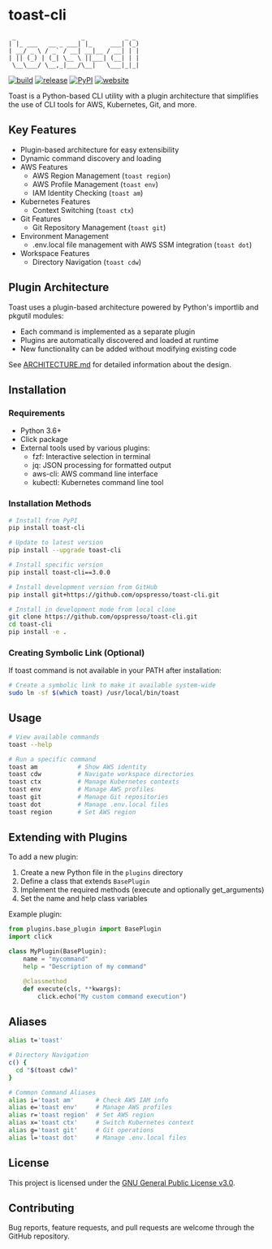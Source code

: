 # toast-cli

```
 _                  _           _ _
| |_ ___   __ _ ___| |_     ___| (_)
| __/ _ \ / _` / __| __|__ / __| | |
| || (_) | (_| \__ \ ||___| (__| | |
 \__\___/ \__,_|___/\__|   \___|_|_|
```

[![build](https://img.shields.io/github/actions/workflow/status/opspresso/toast-cli/push.yml?branch=main&style=for-the-badge&logo=github)](https://github.com/opspresso/toast-cli/actions/workflows/push.yml)
[![release](https://img.shields.io/github/v/release/opspresso/toast-cli?style=for-the-badge&logo=github)](https://github.com/opspresso/toast-cli/releases)
[![PyPI](https://img.shields.io/pypi/v/toast-cli?style=for-the-badge&logo=pypi&logoColor=white)](https://pypi.org/project/toast-cli/)
[![website](https://img.shields.io/badge/website-toast--cli-blue?style=for-the-badge&logo=github)](https://toast.sh/)

Toast is a Python-based CLI utility with a plugin architecture that simplifies the use of CLI tools for AWS, Kubernetes, Git, and more.

## Key Features

* Plugin-based architecture for easy extensibility
* Dynamic command discovery and loading
* AWS Features
  - AWS Region Management (`toast region`)
  - AWS Profile Management (`toast env`)
  - IAM Identity Checking (`toast am`)
* Kubernetes Features
  - Context Switching (`toast ctx`)
* Git Features
  - Git Repository Management (`toast git`)
* Environment Management
  - .env.local file management with AWS SSM integration (`toast dot`)
* Workspace Features
  - Directory Navigation (`toast cdw`)

## Plugin Architecture

Toast uses a plugin-based architecture powered by Python's importlib and pkgutil modules:

* Each command is implemented as a separate plugin
* Plugins are automatically discovered and loaded at runtime
* New functionality can be added without modifying existing code

See [ARCHITECTURE.md](ARCHITECTURE.md) for detailed information about the design.

## Installation

### Requirements

* Python 3.6+
* Click package
* External tools used by various plugins:
  - fzf: Interactive selection in terminal
  - jq: JSON processing for formatted output
  - aws-cli: AWS command line interface
  - kubectl: Kubernetes command line tool

### Installation Methods

```bash
# Install from PyPI
pip install toast-cli

# Update to latest version
pip install --upgrade toast-cli

# Install specific version
pip install toast-cli==3.0.0

# Install development version from GitHub
pip install git+https://github.com/opspresso/toast-cli.git

# Install in development mode from local clone
git clone https://github.com/opspresso/toast-cli.git
cd toast-cli
pip install -e .
```

### Creating Symbolic Link (Optional)

If toast command is not available in your PATH after installation:

```bash
# Create a symbolic link to make it available system-wide
sudo ln -sf $(which toast) /usr/local/bin/toast
```

## Usage

```bash
# View available commands
toast --help

# Run a specific command
toast am           # Show AWS identity
toast cdw          # Navigate workspace directories
toast ctx          # Manage Kubernetes contexts
toast env          # Manage AWS profiles
toast git          # Manage Git repositories
toast dot          # Manage .env.local files
toast region       # Set AWS region
```

## Extending with Plugins

To add a new plugin:

1. Create a new Python file in the `plugins` directory
2. Define a class that extends `BasePlugin`
3. Implement the required methods (execute and optionally get_arguments)
4. Set the name and help class variables

Example plugin:

```python
from plugins.base_plugin import BasePlugin
import click

class MyPlugin(BasePlugin):
    name = "mycommand"
    help = "Description of my command"

    @classmethod
    def execute(cls, **kwargs):
        click.echo("My custom command execution")
```

## Aliases

```bash
alias t='toast'

# Directory Navigation
c() {
  cd "$(toast cdw)"
}

# Common Command Aliases
alias i='toast am'      # Check AWS IAM info
alias e='toast env'     # Manage AWS profiles
alias r='toast region'  # Set AWS region
alias x='toast ctx'     # Switch Kubernetes context
alias g='toast git'     # Git operations
alias l='toast dot'     # Manage .env.local files
```

## License

This project is licensed under the [GNU General Public License v3.0](LICENSE).

## Contributing

Bug reports, feature requests, and pull requests are welcome through the GitHub repository.
